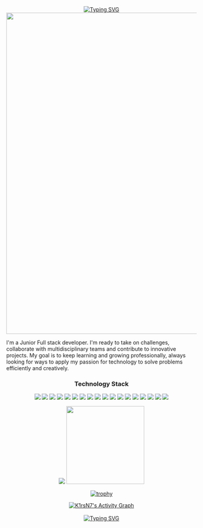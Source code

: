 <div align="center">
    <a href="https://git.io/typing-svg"><img src="https://readme-typing-svg.demolab.com?font=Fira+Code&size=25%&pause=1000&color=E05194&center=true&vCenter=true&width=435&height=25%&lines=Hello+there+!;Welcome+to+My+Profile+!;My+name+is+Erick" alt="Typing SVG" /></a>
</div>
<div align="center"> 
  <img src="https://media4.giphy.com/media/v1.Y2lkPTc5MGI3NjExbW9jb240cjR2bXd5eXVnd3pyNmVlZWNjZjllcTE1NG9qd3V5dnczdiZlcD12MV9pbnRlcm5hbF9naWZfYnlfaWQmY3Q9Zw/NKEt9elQ5cR68/giphy.gif" width="850px"/>
</div>


I'm a Junior Full stack developer. I'm ready to take on challenges, collaborate with multidisciplinary teams and contribute to innovative projects. My goal is to keep learning and growing professionally, always looking for ways to apply my passion for technology to solve problems efficiently and creatively.

<h3 align="center">Technology Stack</h3>

<p align="center">
  <img src="https://img.shields.io/badge/python-black?style=flat-square&logo=python&logoColor=blue"/>
  <img src="https://img.shields.io/badge/-java-black?style=flat-square&logo=java"/>
  <img src="https://img.shields.io/badge/-spring-black?style=flat-square&logo=spring&logoColor=green""/>
  <img src="https://img.shields.io/badge/-robot-black?style=flat-square&logo=robotframework"/>
  <img src="https://img.shields.io/badge/-selenium-black?style=flat-square&logo=selenium"/>
  <img src="https://img.shields.io/badge/-cypress-black?style=flat-square&logo=cypress"/>
  <img src="https://img.shields.io/badge/-playwright-black?style=flat-square&logo=playwright"/>
  <img src="https://img.shields.io/badge/-postgresql-black?style=flat-square&logo=postgresql&logoColor=blue"/>
  <img src="https://img.shields.io/badge/-aws-black?style=flat-square&logo=amazon"/>
  <img src="https://img.shields.io/badge/-linux-black?style=flat-square&logo=linux"/>
  <img src="https://img.shields.io/badge/-HTML5-black?style=flat-square&logo=html5&logoColor=orange"/>
  <img src="https://img.shields.io/badge/-CSS3-black?style=flat-square&logo=css3&logoColor=blue""/>
  <img src="https://img.shields.io/badge/-JavaScript-black?style=flat-square&logo=javascript"/>
  <img src="https://img.shields.io/badge/-TypeScript-black?style=flat-square&logo=typescript"/>
  <img src="https://img.shields.io/badge/-React-black?style=flat-square&logo=react"/>
  <img src="https://img.shields.io/badge/-MySQL-black?style=flat-square&logo=mysql"/>
  <img src="https://img.shields.io/badge/-Git-black?style=flat-square&logo=git"/>
  <img src="https://img.shields.io/badge/-GitHub-black?style=flat-square&logo=github"/>
</p>

<p align = "center">
  <img  src = "https://github-readme-stats.vercel.app/api?username=erickorlandini&show_icons=true&theme=radical&line_height=27">
  <img height="206em" src="https://github-readme-stats.vercel.app/api/top-langs/?username=erickorlandini&layout=compact&langs_count=16&theme=radical"/>
</p>

<div align="center">
  
 [![trophy](https://github-profile-trophy.vercel.app/?username=erickorlandini&row=1&margin-w=40&theme=radical)](https://github.com/ryo-ma/github-profile-trophy)
</div>

</div>
  <div align="center">
<!--       <img src="https://github-readme-stats.vercel.app/api/wakatime?username=K1rsN7&layout=compact&theme=shadow_blue&hide=Other&title_color=84C2C0&bg_color=00000000&text_color=DEDEDE&border_color=00000000"> -->
  <a href="https://github.com/erickorlandini/erickorlandini">
    <img alt="K1rsN7's Activity Graph" src="https://github-readme-activity-graph.vercel.app/graph/?username=erickorlandini&bg_color=RRGGBBAA&title_color=E05194&color=E05194&line=E05194&point=DEDEDE&hide_border=true&custom_title=Contribution⠀Graph" /></a>
<!--   <img src="https://wakatime.com/share/@K1rsN7/e713d501-852d-48fb-adb3-8e9f584cfdf4.svg"> -->
  </div>

<div align="center">
<br>
<a href="https://git.io/typing-svg" ><img src="https://readme-typing-svg.demolab.com?font=Fira+Code&size=25%&pause=1000&color=E05194&center=true&vCenter=true&width=435&height=25%&lines=Thank+you+for+visiting!;I'm+waiting for+you+again!;Have+a+good+day!" alt="Typing SVG" /></a>
</div>
